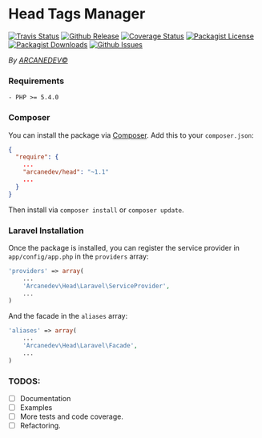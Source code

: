 Head Tags Manager
==============
[![Travis Status](http://img.shields.io/travis/ARCANEDEV/Head.svg?style=flat-square)](https://travis-ci.org/ARCANEDEV/Head)
[![Github Release](http://img.shields.io/github/release/ARCANEDEV/Head.svg?style=flat-square)](https://github.com/ARCANEDEV/Head/releases)
[![Coverage Status](http://img.shields.io/coveralls/ARCANEDEV/Head.svg?style=flat-square)](https://coveralls.io/r/ARCANEDEV/Head?branch=master)
[![Packagist License](http://img.shields.io/packagist/l/ARCANEDEV/Head.svg?style=flat-square)](https://github.com/ARCANEDEV/Head/blob/master/LICENSE)
[![Packagist Downloads](https://img.shields.io/packagist/dt/arcanedev/head.svg?style=flat-square)](https://packagist.org/packages/arcanedev/head)
[![Github Issues](http://img.shields.io/github/issues/ARCANEDEV/Head.svg?style=flat-square)](https://github.com/ARCANEDEV/Head/issues)

*By [ARCANEDEV&copy;](http://www.arcanedev.net/)*

### Requirements
    
    - PHP >= 5.4.0
    
### Composer

You can install the package via [Composer](http://getcomposer.org/). Add this to your `composer.json`:

```json
{
  "require": {
    ...
    "arcanedev/head": "~1.1"
    ...
  }
}
```
    
Then install via `composer install` or `composer update`.

### Laravel Installation
Once the package is installed, you can register the service provider in `app/config/app.php` in the `providers` array:

```php
'providers' => array(
    ...
    'Arcanedev\Head\Laravel\ServiceProvider',
    ...
)
```

And the facade in the `aliases` array:

```php
'aliases' => array(
    ...
    'Arcanedev\Head\Laravel\Facade',
    ...
)
```

### TODOS:

  - [ ] Documentation
  - [ ] Examples
  - [ ] More tests and code coverage.
  - [ ] Refactoring.
